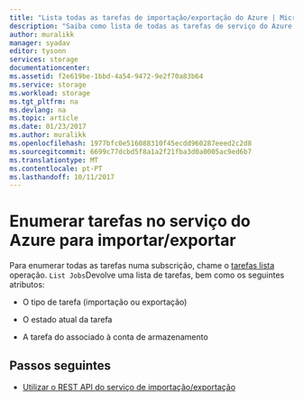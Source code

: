```yaml
---
title: "Lista todas as tarefas de importação/exportação do Azure | MicrosoftDocs"
description: "Saiba como lista de todas as tarefas de serviço do Azure para importar/exportar numa subscrição."
author: muralikk
manager: syadav
editor: tysonn
services: storage
documentationcenter: 
ms.assetid: f2e619be-1bbd-4a54-9472-9e2f70a83b64
ms.service: storage
ms.workload: storage
ms.tgt_pltfrm: na
ms.devlang: na
ms.topic: article
ms.date: 01/23/2017
ms.author: muralikk
ms.openlocfilehash: 1977bfc0e516088310f45ecdd960287eeed2c2d8
ms.sourcegitcommit: 6699c77dcbd5f8a1a2f21fba3d0a0005ac9ed6b7
ms.translationtype: MT
ms.contentlocale: pt-PT
ms.lasthandoff: 10/11/2017
---
```

# <a name="enumerating-jobs-in-the-azure-importexport-service"></a>Enumerar tarefas no serviço do Azure para importar/exportar
Para enumerar todas as tarefas numa subscrição, chame o [tarefas lista](/rest/api/storageimportexport/jobs#Jobs_List) operação. `List Jobs`Devolve uma lista de tarefas, bem como os seguintes atributos:

-   O tipo de tarefa (importação ou exportação)

-   O estado atual da tarefa

-   A tarefa do associado à conta de armazenamento

## <a name="next-steps"></a>Passos seguintes

* [Utilizar o REST API do serviço de importação/exportação](storage-import-export-using-the-rest-api.md)
